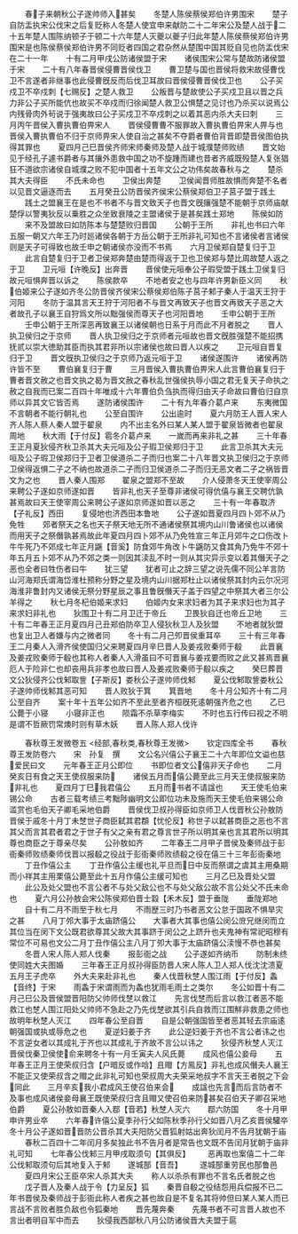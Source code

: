 <!-- { "loadSidebar": true } -->
　　春子来朝秋公子遂帅师入甚矣
　　冬楚人陈侯蔡侯郑伯许男围宋
　　楚子自防盂执宋公伐宋之后复贬称人冬楚人使宜申来献防二十二年宋公及楚人战于二十五年楚人围陈纳顿子于顿二十六年楚人灭夔以夔子归此年楚人陈侯蔡侯郑伯许男围宋是也陈侯蔡侯郑伯许男不同贬者四国之君杂然从楚围中国其贬自见也防盂伐宋在二十一年
　　十有二月甲戌公防诸侯盟于宋
　　诸侯围宋公常与楚故防诸侯盟于宋
　　二十有八年春晋侯侵曹晋侯伐卫
　　曹卫楚与国也晋侯将救宋故侵曹伐卫不言遂者非继事也此侵曹旣反而后伐卫耳故曰晋侯侵曹晋侯伐卫也
　　公子买戍卫不卒戍刺【七赐反】之楚人救卫
　　公叛晋与楚故使公子买戍卫且以晋之兵力非公子买所能伉也故买不卒戍而归徐闻楚人救卫公惧楚之见讨也乃杀买以说焉公内残骨肉外茍说于强夷故曰公子买戍卫不卒戍刺之以着其恶内杀大夫曰刺
　　三月丙午晋侯入曹执曹伯畀宋人
　　晋侯侵曹曹不服罪故入曹执曹伯畀宋人畀与也晋侯入曹执曹伯不归于京师畀宋人使自治之甚矣不夺爵者曹伯背晋即楚晋侯图伯执得其罪也
　　夏四月己巳晋侯齐师宋师秦师及楚人战于城濮楚师败绩
　　晋文始见于经孔子遽书爵者与其攘外患救中国之功不旋踵而建也昔者齐威既殁楚人复张猖狂不道欲宗诸侯自城濮之败不犯中国者十五年文公之功伟矣故春秋与之
　　楚杀其大夫得臣
　　不氏未命也
　　卫侯出奔楚
　　卫侯闻晋师胜故惧而奔楚不名者以见晋文逼逐而去
　　五月癸丑公防晋侯齐侯宋公蔡侯郑伯卫子莒子盟于践土
　　践土之盟襄王在是也不书者不与晋文致天子也晋文旣攘强楚不能朝于京师庙献楚俘以警夷狄反以乗胜之众坐致衰陵之主盟诸侯于是甚矣践土郑地
　　陈侯如防
　　来不及盟故曰如防陈本与楚楚败归晋国
　　公朝于王所
　　非礼也书曰六年五服一朝又六年王乃时廵诸侯各朝于方岳公朝于王所非礼可知也不言诸侯者言诸侯则是天子可得致也故壬申之朝诸侯亦没而不书焉
　　六月卫侯郑自楚复归于卫
　　此言自楚复归于卫者卫侯郑奔楚由楚而得返于卫也卫侯郑与楚比周故楚人返之于卫
　　卫元咺【许晚反】出奔晋
　　晋侯使元咺奉公子瑕受盟于践土卫侯复归故元咺惧奔晋以诉之
　　陈侯款卒
　　不地者安之也与四年许男新臣义同
　　秋伯姬来公子遂如齐冬公防晋侯齐侯宋公蔡侯郑伯陈子莒子邾子秦人于温天王狩于河阳
　　冬防于温其言天王狩于河阳者不与晋文再致天子也晋文再致天子恶之大者故孔子以襄王自狩爲文所以黜强侯而尊天子也河阳晋地
　　壬申公朝于王所
　　壬申公朝于王所深恶再致襄王以诸侯朝也日系于月而此不月者脱之
　　晋人执卫侯归之于京师
　　晋人执卫侯归之于京师者元咺故也晋文旣胜强楚不能招携抚贰以崇大徳助其臣而执其君非所以宗诸侯也故曰晋人以疾之
　　卫元咺自晋复归于卫
　　晋文旣执卫侯归之于京师乃返元咺于卫
　　诸侯遂围许
　　诸侯再防许皆不至
　　曹伯襄复归于曹
　　三月晋侯入曹执曹伯畀宋人此言曹伯襄复归于曹者晋文赦之也晋文执之曷为晋文赦之春秋乱世强侯执辱小国之君无复天子命执之赦之自我而已案二百四十年唯成十六年曹伯负刍执而得归由天子命故曰曹伯归自京师以异其文它皆否焉
　　遂防诸侯围许
　　二十有九年春介葛卢来
　　东夷微国不言朝者不能行朝礼也
　　公至自围许
　　公出逾时
　　夏六月防王人晋人宋人齐人陈人蔡人秦人盟于翟泉
　　内不出主名外曰某人某人盟于翟泉皆微者也翟泉周地
　　秋大雨【于付反】雹冬介葛卢来
　　一嵗而再来非礼之甚
　　三十年春王正月夏狄侵齐秋卫杀其大夫元咺及公子瑕卫侯郑归于卫
　　此言卫杀其大夫元咺及公子瑕卫侯郑归于卫者卫侯道杀二子而归也案二十八年晋文执卫侯归之于京师卫侯得返惧二子之不纳也故道杀二子而归卫侯道杀二子而归无恶文者二子之祸皆晋文为之也
　　晋人秦人围郑
　　翟泉之盟郑不至故
　　介人侵萧冬天王使宰周公来聘公子遂如京师遂如晋
　　皆非礼也天子至尊非诸侯可得伉僖与襄王交聘伉孰甚焉故曰天王使宰周公来聘公子遂如京师遂如晋以恶之
　　三十有一年春取济【子礼反】西田
　　复侵地也济西田本鲁地
　　公子遂如晋夏四月四卜郊不从乃免牲
　　郊者祭天之名也天子祭天地无所不通诸侯祭其境内山川鲁诸侯也以诸侯而用天子之祭僭孰甚焉故此年夏四月四卜郊不从乃免牲宣三年正月郊牛之口伤改卜牛牛死乃不郊成七年正月鼷【音奚】防食郊牛角改卜牛鼷防又食其角乃免牛不郊十年五月五卜郊不从乃不郊之类一则因其渎乱不时一则从其灾异示变以着其僭天子之恶也全者曰牲伤者曰牛
　　犹三望
　　犹者可止之辞三望之说先儒不同公羊言防山河海郑氏谓海岱淮杜预称分野之星及境内山川据郑杜止以诸侯祭其封内云尔况河海淮非鲁封内又诸侯无祭分野星辰之事且鲁旣僭天子盖于四望之中祭其大者三尔公羊得之
　　秋七月冬杞伯姬来求妇
　　伯姬内女来求妇者为其子来求妇也为其子来求妇非礼也
　　狄围卫十有二月卫迁于帝丘
　　卫畏狄自迁也帝丘卫地
　　三十有二年春王正月夏四月己丑郑伯防卒卫人侵狄秋卫人及狄盟
　　不地者就狄盟也复出卫人者嫌与内之微者同
　　冬十有二月己夘晋侯重耳卒
　　三十有三年春王二月秦人入滑齐侯使国归父来聘夏四月辛巳晋人及姜戎败秦师于殽
　　此晋襄及姜戎败秦师于殽也其称人者秦人入滑虽曰不可晋襄与姜戎要而败之此又甚焉晋襄厄人于险非仁也却丧用兵非孝也故曰晋人及姜戎败秦师于殽以疾之
　　癸巳葬晋文公狄侵齐公伐邾取訾【子斯反】娄秋公子遂帅师伐邾
　　夏公伐邾取訾娄秋公子遂帅师伐邾其恶可知
　　晋人败狄于箕
　　箕晋地
　　冬十月公知齐十有二月公至自齐
　　案十年十五年公如齐不至此至者齐桓旣死逺朝强齐危之也
　　乙巳公薨于小寝
　　小寝非正也
　　陨霜不杀草李梅实
　　不时也五行传曰视之不明是谓不哲厥罚常燠时则有草木妖
　　晋人陈人郑人伐许




　　春秋尊王发微卷五
<经部,春秋类,春秋尊王发微>
　　钦定四库全书
　　春秋尊王发防卷六
　　宋　孙复　撰
　　文公名兴僖公子襄王二十六年即位文谥也慈爱民曰文
　　元年春王正月公即位
　　书即位者文公僖非天子命也
　　二月癸亥日有食之天王使叔服来防
　　诸侯五月而僖公薨至此三月天王使叔服来防非礼也
　　夏四月丁巳我君僖公
　　五月而书者不请諡也
　　天王使毛伯来锡公命
　　古者三载考绩三考黜陟幽明文公即位功未及施而天王使毛伯来锡公命滥赏也毛伯天子卿毛采地伯爵
　　晋侯伐卫叔孙得臣如京师卫人伐晋秋公孙敖防晋侯于戚冬十月丁未椘世子商臣弑其君頵【忧伦反】称世子以弑甚商臣之恶也不言其父而言其君者君之于世子有父之亲有君之尊言世子所以明其亲也言其君所以明其尊也商臣之于尊亲尽矣
　　公孙敖如齐
　　二年春王二月甲子晋侯及秦师战于彭衙秦师败绩秦师伐晋以报殽之役战于彭衙秦师败绩殽之役在僖三十三年彭衙秦地
　　丁丑作僖公主
　　丁丑作僖公主缓也礼平旦而日中反而祭谓之虞其主用桑期而小祥其主用栗僖公薨至此十五月作僖公主缓可知也
　　三月乙巳及晋处父盟
　　此公及处父盟也不言公者不与处父敌公也不与处父敌公故不言公处父不氏未命也
　　夏六月公孙敖会宋公陈侯郑伯晋士縠【禾木反】盟于垂陇
　　垂陇郑地
　　自十有二月不雨至于秋七月
　　不雨歴三时乃书者恶文公怠于国政不惧旱灾之甚
　　八月丁邜大事于太庙跻僖公
　　大事者大其事也僖公闵公庻兄继闵而立其位当在闵下文公既君欲尊其父故大其事跻于闵公之上跻升也夫鬼神有常祀昭穆有常位不可易也文公二月丁丑作僖公主八月丁夘大事于太庙跻僖公渎慢不恭也甚矣
　　冬晋人宋人陈人郑人伐秦
　　报彭衙之战
　　公子遂如齐纳币
　　防制未终使同姓大夫图婚
　　三年春王正月叔孙得臣防晋人宋人陈人卫人郑人伐沈沈溃夏五月王子虎卒
　　外大夫来赴非礼也
　　秦人伐晋秋椘人围江雨【于付反】螽【音终】于宋
　　雨螽于宋谓雨而为螽也犹雨毛雨土之类尔
　　冬公如晋十有二月己巳公及晋侯盟晋阳防父帅师伐椘以救江
　　先言伐椘而后言以救江者恶不能救江也椘人围江阳处父帅师不急赴之乃先伐椘欲其引兵自救而江围觧非救患之师也故明年秋椘人灭江
　　四年春公至自晋
　　自是公朝强国皆至者恶其轻去宗庙逺朝强国或执或辱危之也
　　夏逆妇姜于齐
　　此公逆妇姜于齐也不言公者讳之也不言逆女者以其成礼于齐也以其成礼于齐故不言公以讳之
　　狄侵齐秋椘人灭江晋侯伐秦卫侯使俞来聘冬十有一月壬寅夫人风氏薨
　　成风也僖公妾母
　　五年春王正月王使荣叔归含【户暗反或作唅】且赗【方鳯反】非礼也成风僭夫人襄王不能正又使荣叔含之赗之此非礼可知也荣叔周大夫荣采地叔字不言天王者脱之下会同此
　　三月辛亥我小君成风王使召伯来会
　　成諡也先言而后言防者不及事也成风诸侯妾母襄王既使荣叔归含且赗又使召伯来防甚矣召伯天子卿召采地伯爵
　　夏公孙敖如晋秦人入鄀【音若】秋椘人灭六
　　鄀六防国
　　冬十月甲申许男业卒
　　六年春许僖公夏季孙行父如陈秋季孙行父如晋八月乙亥晋侯驩卒冬十月公子遂如晋晋防公晋杀其大夫阳防父晋狐射姑出奔狄闰月不告月犹朝于庙
　　春秋二百四十二年闰月多矣独此书不告月者是常告也文既不告闰月犹朝于庙非礼可知
　　七年春公伐邾三月甲戌取须句【其俱反】
　　恶再取也案僖二十二年公伐邾取须句后其地复入于邾
　　遂城郚【音吾】
　　遂城郚重劳民也郚鲁邑
　　夏四月宋公王臣卒宋人杀其大夫
　　称人以杀杀有罪也不言名氏者脱之也
　　戊子晋人及秦人战于令【力呈反】狐
　　秦晋自殽之役结怨用兵偿报不已二年书晋侯及秦师战于彭衙此称人者疾之甚也故自是不复名其将帅但曰某人某人而已言战不言败者胜负敌也令狐秦地
　　晋先蔑奔秦
　　先蔑书者不可言晋人故也不言出者明自军中而去
　　狄侵我西鄙秋八月公防诸侯晋大夫盟于扈

